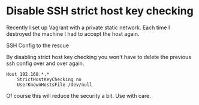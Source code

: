 # Disable SSH strict host key checking

Recently I set up Vagrant with a private static network. Each time I destroyed the machine I had to accept the host again.

SSH Config to the rescue

By disabling strict host key checking you won't have to delete the previous ssh config over and over again.

```
Host 192.168.*.*
    StrictHostKeyChecking no
    UserKnownHostsFile /dev/null
```

Of course this will reduce the security a bit. Use with care.
